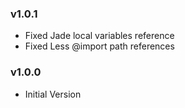 ### v1.0.1
 - Fixed Jade local variables reference
 - Fixed Less @import path references

### v1.0.0
 - Initial Version